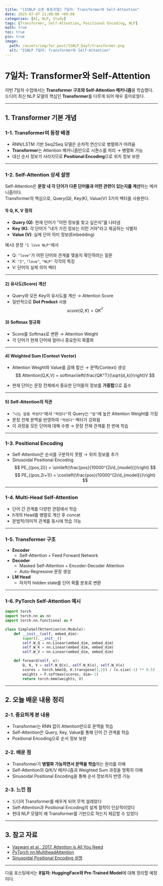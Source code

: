 ```yaml
---
title: "[ISNLP 오픈 튜토리얼] 7일차: Transformer와 Self-Attention"
date: 2025-07-07 21:00:00 +09:00
categories: [AI, NLP, Study]
tags: [Transformer, Self-Attention, Positional Encoding, NLP]
math: true
toc: true
pin: true
image:
  path: /assets/img/for_post/ISNLP_Day7/transformer.png
  alt: "ISNLP 7일차: Transformer와 Self-Attention"
---
```


# 7일차: Transformer와 Self-Attention

이번 7일차 수업에서는 **Transformer 구조와 Self-Attention 메커니즘**을 학습했다.  
드디어 최신 NLP 모델의 핵심인 **Transformer**를 다루게 되어 매우 흥미로웠다.

---

## 1. Transformer 기본 개념

### 1-1. Transformer의 등장 배경
- RNN/LSTM 기반 Seq2Seq 모델은 순차적 연산으로 병렬화가 어려움
- **Transformer**는 Attention 메커니즘만으로 시퀀스를 처리 → 병렬화 가능
- 대신 순서 정보가 사라지므로 **Positional Encoding**으로 위치 정보 보완

---

### 1-2. Self-Attention 상세 설명

Self-Attention은 **문장 내 각 단어가 다른 단어들과 어떤 관련이 있는지를 계산**하는 메커니즘이다.  
Transformer의 핵심으로, Query(Q), Key(K), Value(V) 3가지 벡터를 사용한다.

#### 1) Q, K, V 정의
- **Query (Q)**: 현재 단어가 "어떤 정보를 찾고 싶은지"를 나타냄
- **Key (K)**: 각 단어가 "내가 가진 정보는 이런 거야"라고 제공하는 식별자
- **Value (V)**: 실제 단어 의미 정보(Embedding)

예시) 문장 `"I love NLP"`에서
- Q: `"love"`가 어떤 단어와 관계를 맺을지 확인하려는 질문
- K: `"I"`, `"love"`, `"NLP"` 각각의 특징
- V: 단어의 실제 의미 벡터

---

#### 2) 유사도(Score) 계산
- Query와 모든 Key의 유사도를 계산 → Attention Score
- 일반적으로 **Dot Product** 사용
  $$
  score(Q,K) = QK^T
  $$

#### 3) Softmax 정규화
- Score를 Softmax로 변환 → Attention Weight
- 각 단어가 현재 단어에 얼마나 중요한지 확률화

---

#### 4) Weighted Sum (Context Vector)
- Attention Weight와 Value를 곱해 합산 → 문맥(Context) 생성
  $$
  Attention(Q,K,V) = softmax\left(\frac{QK^T}{\sqrt{d_k}}\right)V
  $$

- 현재 단어는 문장 전체에서 중요한 단어들의 정보를 **가중합**으로 흡수

---

#### 5) Self-Attention의 직관
- `"나는 밥을 먹었다"`에서 `"먹었다"`의 Query는 `"밥"`에 높은 Attention Weight를 가짐
- 문장 전체 문맥을 반영하여 `"먹었다"` 벡터가 강화됨
- 이 과정을 모든 단어에 대해 수행 → 문장 전체 관계를 한 번에 학습

---

### 1-3. Positional Encoding
- Self-Attention은 순서를 구분하지 못함 → 위치 정보를 추가
- Sinusoidal Positional Encoding
  $$
  PE_{(pos,2i)} = \sin\left(\frac{pos}{10000^{2i/d_{model}}}\right)
  $$
  $$
  PE_{(pos,2i+1)} = \cos\left(\frac{pos}{10000^{2i/d_{model}}}\right)
  $$

---

### 1-4. Multi-Head Self-Attention
- 단어 간 관계를 다양한 관점에서 학습
- $h$개의 Head를 병렬로 계산 후 concat
- 문법적/의미적 관계를 동시에 학습 가능

---

### 1-5. Transformer 구조
- **Encoder**
  - Self-Attention + Feed Forward Network
- **Decoder**
  - Masked Self-Attention + Encoder-Decoder Attention
  - Auto-Regressive 문장 생성
- **LM Head**
  - 마지막 hidden state를 단어 확률 분포로 변환

---

### 1-6. PyTorch Self-Attention 예시
```py
import torch
import torch.nn as nn
import torch.nn.functional as F

class SimpleSelfAttention(nn.Module):
    def __init__(self, embed_dim):
        super().__init__()
        self.W_Q = nn.Linear(embed_dim, embed_dim)
        self.W_K = nn.Linear(embed_dim, embed_dim)
        self.W_V = nn.Linear(embed_dim, embed_dim)

    def forward(self, x):
        Q, K, V = self.W_Q(x), self.W_K(x), self.W_V(x)
        scores = torch.bmm(Q, K.transpose(1,2)) / (x.size(-1) ** 0.5)
        weights = F.softmax(scores, dim=-1)
        return torch.bmm(weights, V)
```

---

## 2. 오늘 배운 내용 정리

### 2-1. 중요하게 본 내용
- Transformer는 RNN 없이 Attention만으로 문맥을 학습
- Self-Attention은 Query, Key, Value를 통해 단어 간 관계를 학습
- Positional Encoding으로 순서 정보 보완

### 2-2. 배운 점
- Transformer가 **병렬화 가능하면서 문맥을 학습**하는 원리를 이해
- Self-Attention의 Q/K/V 메커니즘과 Weighted Sum 과정을 명확히 이해
- Sinusoidal Positional Encoding을 통해 순서 정보까지 반영 가능

### 2-3. 느낀 점
- 드디어 Transformer를 배우게 되어 무척 설레었다
- Self-Attention과 Positional Encoding의 설계 철학이 인상적이었다
- 현대 NLP 모델이 왜 Transformer를 기반으로 하는지 체감할 수 있었다

---

## 3. 참고 자료
- [Vaswani et al., 2017. Attention is All You Need](https://arxiv.org/abs/1706.03762)
- [PyTorch nn.MultiheadAttention](https://pytorch.org/docs/stable/generated/torch.nn.MultiheadAttention.html)
- [Sinusoidal Positional Encoding 설명](https://kazemnejad.com/blog/transformer_architecture_positional_encoding/)

---

다음 포스팅에서는 **8일차: HuggingFace와 Pre-Trained Model**에 대해 정리할 예정이다.
